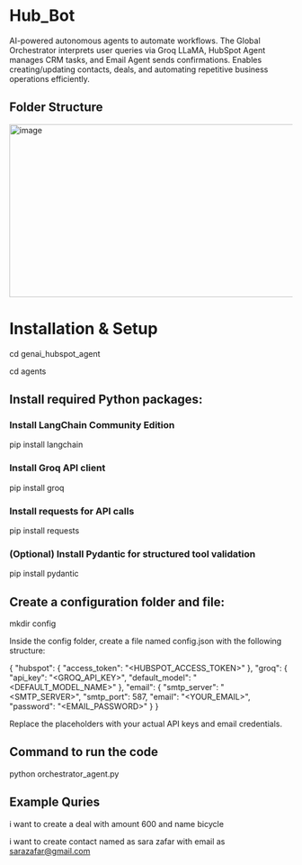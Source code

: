 # Hub_Bot
AI-powered autonomous agents to automate workflows. The Global Orchestrator interprets user queries via Groq LLaMA, HubSpot Agent manages CRM tasks, and Email Agent sends confirmations. Enables creating/updating contacts, deals, and automating repetitive business operations efficiently.

## Folder Structure

<img width="732" height="307" alt="image" src="https://github.com/user-attachments/assets/f052770a-bdd3-4fb2-b6a7-9fb1405f72c2" />



# Installation & Setup
cd genai_hubspot_agent

cd agents

## Install required Python packages:
### Install LangChain Community Edition
pip install langchain

### Install Groq API client
pip install groq

### Install requests for API calls
pip install requests

### (Optional) Install Pydantic for structured tool validation
pip install pydantic

## Create a configuration folder and file:
mkdir config

Inside the config folder, create a file named config.json with the following structure:

{
  "hubspot": {
    "access_token": "<HUBSPOT_ACCESS_TOKEN>"
  },
  "groq": {
    "api_key": "<GROQ_API_KEY>",
    "default_model": "<DEFAULT_MODEL_NAME>"
  },
  "email": {
    "smtp_server": "<SMTP_SERVER>",
    "smtp_port": 587,
    "email": "<YOUR_EMAIL>",
    "password": "<EMAIL_PASSWORD>"
  }
}

Replace the placeholders with your actual API keys and email credentials.
## Command to run the code 
python orchestrator_agent.py
## Example Quries
i want to create a deal with amount 600 and name bicycle

i want to create contact named as sara zafar  with email as sarazafar@gmail.com


